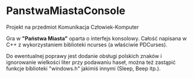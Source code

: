 # PanstwaMiastaConsole
Projekt na przedmiot Komunikacja Człowiek-Komputer

Gra w **"Państwa Miasta"** oparta o interfejs konsolowy.
Całość napisana w C++ z wykorzystaniem biblioteki ncurses (a właściwie PDCurses). 

Do ewentualnej poprawy jest dodanie obsługi polskich znaków i ignorowanie wielkości liter przy podawaniu haseł, można też zastąpić funkcje biblioteki "windows.h" jakimiś innymi (Sleep, Beep itp.). 
